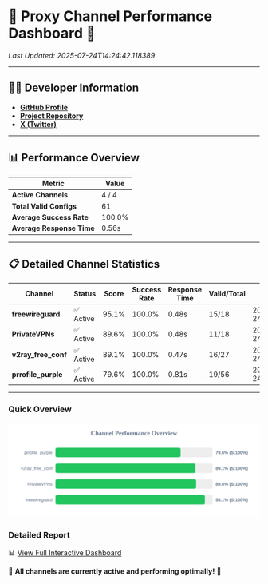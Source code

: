 # 🌟 Proxy Channel Performance Dashboard 🌟

_Last Updated: 2025-07-24T14:24:42.118389_

---

## 👩‍💻 Developer Information

- **[GitHub Profile](https://github.com/4n0nymou3)**  
- **[Project Repository](https://github.com/4n0nymou3/multi-proxy-config-fetcher)**  
- **[X (Twitter)](https://x.com/4n0nymou3)**  

---

## 📊 Performance Overview

| Metric                | Value       |
|-----------------------|-------------|
| **Active Channels**   | 4 / 4       |
| **Total Valid Configs** | 61          |
| **Average Success Rate** | 100.0%      |
| **Average Response Time** | 0.56s       |

---

## 📋 Detailed Channel Statistics

| Channel          | Status     | Score  | Success Rate | Response Time | Valid/Total | Last Success               |
|------------------|------------|--------|--------------|---------------|-------------|----------------------------|
| **freewireguard**  | ✅ Active  | 95.1%  | 100.0% | 0.48s         | 15/18       | 2025-07-24T14:24:42.116452 |
| **PrivateVPNs**  | ✅ Active  | 89.6%  | 100.0% | 0.48s         | 11/18       | 2025-07-24T14:24:41.606032 |
| **v2ray_free_conf**  | ✅ Active  | 89.1%  | 100.0% | 0.47s         | 16/27       | 2025-07-24T14:24:41.095228 |
| **prrofile_purple**  | ✅ Active  | 79.6%  | 100.0% | 0.81s         | 19/56       | 2025-07-24T14:24:40.551800 |

---

### Quick Overview
<div align="center">
  <a href="https://raw.githubusercontent.com/nullluser/NullRepo/refs/heads/main/assets/channel_stats_chart.svg">
    <img src="https://raw.githubusercontent.com/nullluser/NullRepo/refs/heads/main/assets/channel_stats_chart.svg" alt="Source Performance Statistics" width="800">
  </a>
</div>

### Detailed Report
📊 [View Full Interactive Dashboard](https://htmlpreview.github.io/?https://github.com/nullluser/NullRepo/blob/main/assets/performance_report.html)

🎉 **All channels are currently active and performing optimally!** 🎉
